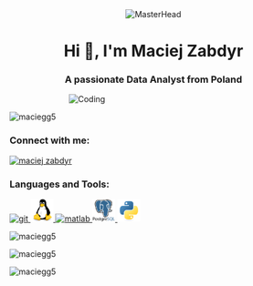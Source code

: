 <!DOCTYPE html>
<html lang="en">
<head>
    <meta charset="UTF-8">
    <meta name="viewport" content="width=device-width, initial-scale=1.0">
</head>
<body>
    <div style="text-align:center;">
        <img src="https://imarticus.org/blog/wp-content/uploads/2019/05/daonline.gif" alt="MasterHead">
        <h1>Hi 👋, I'm Maciej Zabdyr</h1>
        <h3>A passionate Data Analyst from Poland</h3>
    </div>
    <div style="float:right; width:400px;">
        <img src="https://camo.githubusercontent.com/f8890b3836e5c774ccf3074efabcd95f31dbce1fcf4e0ed8a696f8b43f959eae/68747470733a2f2f696e646f616e616c79746963612e636f6d2f7374617469632f696d616765732f646174612d736369656e63652d322e676966" alt="Coding" width="400">
    </div>
    <div style="clear:both;"></div>
    <p><img src="https://komarev.com/ghpvc/?username=maciegg5&label=Profile%20views&color=0e75b6&style=flat" alt="maciegg5"></p>
    <h3>Connect with me:</h3>
    <p>
        <a href="https://linkedin.com/in/maciej zabdyr" target="_blank">
            <img src="https://raw.githubusercontent.com/rahuldkjain/github-profile-readme-generator/master/src/images/icons/Social/linked-in-alt.svg" alt="maciej zabdyr" height="30" width="40">
        </a>
    </p>
    <h3>Languages and Tools:</h3>
    <p>
        <a href="https://git-scm.com/" target="_blank" rel="noreferrer">
            <img src="https://www.vectorlogo.zone/logos/git-scm/git-scm-icon.svg" alt="git" width="40" height="40">
        </a>
        <a href="https://www.linux.org/" target="_blank" rel="noreferrer">
            <img src="https://raw.githubusercontent.com/devicons/devicon/master/icons/linux/linux-original.svg" alt="linux" width="40" height="40">
        </a>
        <a href="https://www.mathworks.com/" target="_blank" rel="noreferrer">
            <img src="https://upload.wikimedia.org/wikipedia/commons/2/21/Matlab_Logo.png" alt="matlab" width="40" height="40">
        </a>
        <a href="https://www.postgresql.org" target="_blank" rel="noreferrer">
            <img src="https://raw.githubusercontent.com/devicons/devicon/master/icons/postgresql/postgresql-original-wordmark.svg" alt="postgresql" width="40" height="40">
        </a>
        <a href="https://www.python.org" target="_blank" rel="noreferrer">
            <img src="https://raw.githubusercontent.com/devicons/devicon/master/icons/python/python-original.svg" alt="python" width="40" height="40">
        </a>
    </p>
    <p><img src="https://github-readme-stats.vercel.app/api/top-langs?username=maciegg5&show_icons=true&locale=en&layout=compact" alt="maciegg5"></p>
    <p><img src="https://github-readme-stats.vercel.app/api?username=maciegg5&show_icons=true&locale=en" alt="maciegg5"></p>
    <p><img src="https://github-readme-streak-stats.herokuapp.com/?user=maciegg5" alt="maciegg5"></p>
</body>
</html>
